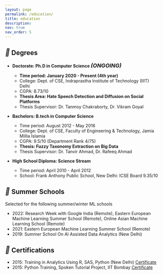 ```yaml
---
layout: page
permalink: /education/
title: education
description:
nav: true
nav_order: 5
---
```


## <i style='font-size:24px' class='fas' style='color: green'>&#xf19d;</i> Degrees
* **Doctorate: Ph.D in Computer Science <i style='font-size:18px' style='color: brown'>(ONGOING)</i>**
	* **Time period: January 2020 - Present (4th year)**
	* College: Dept. of CSE, Indraprastha Institute of Technology (IIIT) Delhi
	* CGPA: 8.73/10
	* **Thesis Area: Hate Speech Detection and Diffusion on Social Platforms**
	* Thesis Supervisor: Dr. Tanmoy Chakraborty, Dr. Vikram Goyal

* **Bachelors: B.tech in Computer Science**
	* Time period: August 2012 - May 2016
	* College: Dept. of CSE, Faculty of Engineering & Technology, Jamia Millia Islamia
	* CGPA: 9.5/10 (Department Rank 4/75)
	* **Thesis: Fuzzy Taxonomy Extraction on Big Data**
	* Thesis Supervisor: Dr. Tanvir Ahmad, Dr. Rafeeq Ahmad 

* **High School Diploma: Science Stream**
	* Time period: April 2010 - April 2012
	* School: Frank Anthony Public School, New Delhi: ICSE Board 9.35/10

## <i style='font-size:24px' class='fas' style='color: green'>&#xf51b;</i> Summer Schools
Selected for the following summer/winter ML schools

* 2022: Research Week with Google India (Remote), Eastern European Machine
Learning Summer School (Remote), Online Asian Machine Learning School
(Remote)
* 2021: Eastern European Machine Learning Summer School (Remote)
* 2019: Summer School On AI Assisted Data Analytics (New Delhi)

## <i style='font-size:24px' class='fas' style='color: green'>&#xf518;</i> Certifications
* 2015: Training in Analytics Using R, SAS, Python (New Delhi) [Certificate](https://themessier.files.wordpress.com/2019/07/ds_certi.pdf)
* 2015: Python Training, Spoken Tutorial Project, IIT Bombay  [Certificate](https://themessier.files.wordpress.com/2020/08/py1.pdf)
